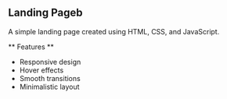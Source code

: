 ## Landing Pageb ##

A simple landing page created using HTML, CSS, and JavaScript.

** Features **

- Responsive design
- Hover effects
- Smooth transitions
- Minimalistic layout
